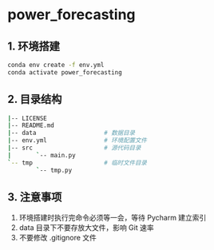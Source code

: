 # power_forecasting

## 1. 环境搭建

```bash
conda env create -f env.yml
conda activate power_forecasting
```

## 2. 目录结构

```bash
|-- LICENSE
|-- README.md
|-- data                   # 数据目录
|-- env.yml                # 环境配置文件
|-- src                    # 源代码目录
|       `-- main.py
`-- tmp                    # 临时文件目录
        `-- tmp.py
```

## 3. 注意事项

1. 环境搭建时执行完命令必须等一会，等待 Pycharm 建立索引
2. data 目录下不要存放大文件，影响 Git 速率
3. 不要修改 .gitignore 文件